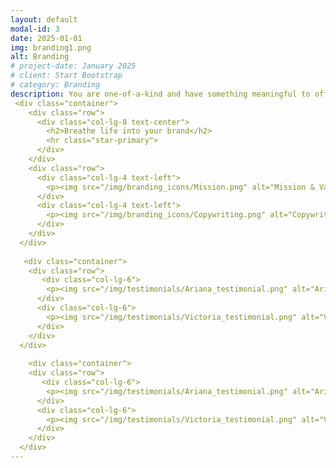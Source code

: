 ```yaml
---
layout: default
modal-id: 3
date: 2025-01-01
img: branding1.png
alt: Branding
# project-date: January 2025
# client: Start Bootstrap
# category: Branding 
description: You are one-of-a-kind and have something meaningful to offer the world. Your brand should reflect that. By developing distinctive visuals and written elements aligned with your values and goals, you can show your authentic self and attract the kindred spirits you seek. I can help you create a unique brand identity that builds recognition, connection and trust with your audience.
 <div class="container">
    <div class="row">
      <div class="col-lg-8 text-center">
        <h2>Breathe life into your brand</h2>
        <hr class="star-primary">
      </div>
    </div>
    <div class="row">
      <div class="col-lg-4 text-left">
        <p><img src="/img/branding_icons/Mission.png" alt="Mission & Value Proposition"><br><img src="/img/branding_icons/Personas.png" alt="Personas & Messaging Strategy"><br><img src="/img/branding_icons/Visual_Style.png" alt="Visual Style Guide"></p>
      </div>
      <div class="col-lg-4 text-left">
        <p><img src="/img/branding_icons/Copywriting.png" alt="Copywriting"><br><img src="/img/branding_icons/Website_Building.png" alt="Website Building"><br><img src="/img/branding_icons/Social_Media.png" alt="Social Media & Print Assets"></p>
      </div>
    </div>
  </div>
  
   <div class="container">
    <div class="row">
       <div class="col-lg-6">
        <p><img src="/img/testimonials/Ariana_testimonial.png" alt="Ariana's testimonial"></p>
      </div>
      <div class="col-lg-6">
        <p><img src="/img/testimonials/Victoria_testimonial.png" alt="Victoria's testimonial"></p>
      </div>
    </div>
  </div>
  
    <div class="container">
    <div class="row">
       <div class="col-lg-6">
        <p><img src="/img/testimonials/Ariana_testimonial.png" alt="Ariana's testimonial"></p>
      </div>
      <div class="col-lg-6">
        <p><img src="/img/testimonials/Victoria_testimonial.png" alt="Victoria's testimonial"></p>
      </div>
    </div>
  </div>
---
```

